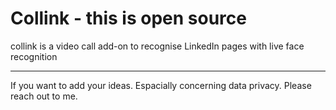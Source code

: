 # Collink - this is open source 
collink is a video call add-on to recognise LinkedIn pages with live face recognition

-----------------
If you want to add your ideas. Espacially concerning data privacy. Please reach out to me. 
